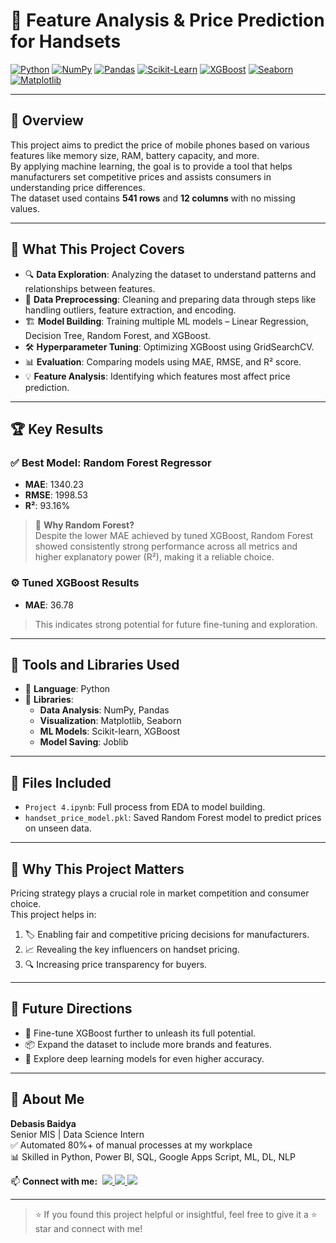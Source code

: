 # 📱 Feature Analysis & Price Prediction for Handsets

[![Python](https://img.shields.io/badge/Python-Used-blue?logo=python&logoColor=white)](https://www.python.org/)
[![NumPy](https://img.shields.io/badge/NumPy-Used-purple?logo=numpy&logoColor=white)](https://numpy.org/)
[![Pandas](https://img.shields.io/badge/Pandas-Used-lightgrey?logo=pandas&logoColor=black)](https://pandas.pydata.org/)
[![Scikit-Learn](https://img.shields.io/badge/Scikit--Learn-ML-yellow?logo=scikitlearn&logoColor=black)](https://scikit-learn.org/)
[![XGBoost](https://img.shields.io/badge/XGBoost-Used-orange?logo=python&logoColor=white)](https://xgboost.readthedocs.io/)
[![Seaborn](https://img.shields.io/badge/Seaborn-Used-blue?logo=python&logoColor=white)](https://seaborn.pydata.org/)
[![Matplotlib](https://img.shields.io/badge/Matplotlib-Used-orange?logo=matplotlib&logoColor=white)](https://matplotlib.org/)

---

## 🧾 Overview

This project aims to predict the price of mobile phones based on various features like memory size, RAM, battery capacity, and more.  
By applying machine learning, the goal is to provide a tool that helps manufacturers set competitive prices and assists consumers in understanding price differences.  
The dataset used contains **541 rows** and **12 columns** with no missing values.

---

## 🧠 What This Project Covers

- 🔍 **Data Exploration**: Analyzing the dataset to understand patterns and relationships between features.  
- 🧼 **Data Preprocessing**: Cleaning and preparing data through steps like handling outliers, feature extraction, and encoding.  
- 🏗️ **Model Building**: Training multiple ML models – Linear Regression, Decision Tree, Random Forest, and XGBoost.  
- 🛠️ **Hyperparameter Tuning**: Optimizing XGBoost using GridSearchCV.  
- 📊 **Evaluation**: Comparing models using MAE, RMSE, and R² score.  
- 💡 **Feature Analysis**: Identifying which features most affect price prediction.

---

## 🏆 Key Results

### ✅ Best Model: **Random Forest Regressor**
- **MAE**: 1340.23  
- **RMSE**: 1998.53  
- **R²**: 93.16%

> 🔎 **Why Random Forest?**  
Despite the lower MAE achieved by tuned XGBoost, Random Forest showed consistently strong performance across all metrics and higher explanatory power (R²), making it a reliable choice.

### ⚙️ Tuned XGBoost Results
- **MAE**: 36.78  
> This indicates strong potential for future fine-tuning and exploration.

---

## 🧰 Tools and Libraries Used

- 🐍 **Language**: Python  
- 🧮 **Libraries**:  
  - **Data Analysis**: NumPy, Pandas  
  - **Visualization**: Matplotlib, Seaborn  
  - **ML Models**: Scikit-learn, XGBoost  
  - **Model Saving**: Joblib  

---

## 📁 Files Included

- `Project 4.ipynb`: Full process from EDA to model building.  
- `handset_price_model.pkl`: Saved Random Forest model to predict prices on unseen data.

---

## 🎯 Why This Project Matters

Pricing strategy plays a crucial role in market competition and consumer choice.  
This project helps in:

1. 🏷️ Enabling fair and competitive pricing decisions for manufacturers.  
2. 📈 Revealing the key influencers on handset pricing.  
3. 🔍 Increasing price transparency for buyers.

---

## 🚀 Future Directions

- 🔧 Fine-tune XGBoost further to unleash its full potential.  
- 📦 Expand the dataset to include more brands and features.  
- 🧠 Explore deep learning models for even higher accuracy.

---

## 👤 About Me

**Debasis Baidya**  
Senior MIS | Data Science Intern  
✅ Automated 80%+ of manual processes at my workplace  
📊 Skilled in Python, Power BI, SQL, Google Apps Script, ML, DL, NLP  
<p align="left">
  📫 <strong>Connect with me:</strong>&nbsp;

  <a href="https://www.linkedin.com/in/debasisbaidya">
    <img src="https://img.shields.io/badge/LinkedIn-View_Profile-blue?logo=linkedin&logoColor=white" />
  </a>

  <a href="mailto:speak2debasis@gmail.com">
    <img src="https://img.shields.io/badge/Gmail-Mail_Me-red?logo=gmail&logoColor=white" />
  </a>

  <a href="https://api.whatsapp.com/send?phone=918013316086&text=Hi%20Debasis!">
    <img src="https://img.shields.io/badge/WhatsApp-Message-green?logo=whatsapp&logoColor=white" />
  </a>
</p>

---

> ⭐ If you found this project helpful or insightful, feel free to give it a ⭐ star and connect with me!
